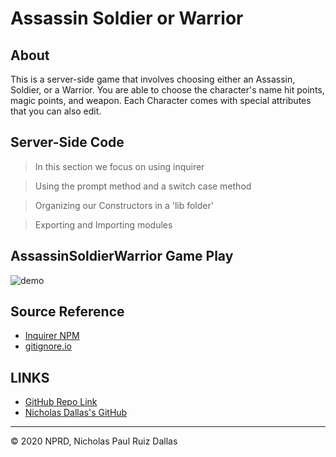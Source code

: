 # Assassin Soldier or Warrior

## About

This is a server-side game that involves choosing either an Assassin, Soldier, or a Warrior. You are able to choose the character's name hit points, magic points, and weapon. Each Character comes with special attributes that you can also edit.  

## Server-Side Code

> In this section we focus on using inquirer

> Using the prompt method and a switch case method

> Organizing our Constructors in a 'lib folder'

> Exporting and Importing modules

## AssassinSoldierWarrior Game Play 

![demo](./gif/demo.gif)


## Source Reference 

- [Inquirer NPM](https://www.npmjs.com/package/inquirer)
- [gitignore.io](https://www.toptal.com/developers/gitignore)

## LINKS

- [GitHub Repo Link](https://github.com/nicholasd-uci/ASW)
- [Nicholas Dallas's GitHub](https://github.com/nicholasd-uci)


- - -
© 2020 NPRD, Nicholas Paul Ruiz Dallas